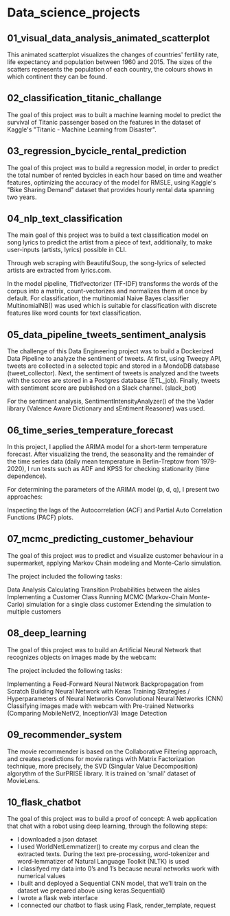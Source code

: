 # Data_science_projects

## 01_visual_data_analysis_animated_scatterplot

This animated scatterplot visualizes the changes of countries' fertility rate, life expectancy and population between 1960 and 2015. The sizes of the scatters represents the population of each country, the colours shows in which continent they can be found.

## 02_classification_titanic_challange

The goal of this project was to built a machine learning model to predict the survival of Titanic passenger based on the features in the dataset of Kaggle's "Titanic - Machine Learning from Disaster".

## 03_regression_bycicle_rental_prediction

The goal of this project was to build a regression model, in order to predict the total number of rented bycicles in each hour based on time and weather features, optimizing the accuracy of the model for RMSLE, using Kaggle's "Bike Sharing Demand" dataset that provides hourly rental data spanning two years.

## 04_nlp_text_classification

The main goal of this project was to build a text classification model on song lyrics to predict the artist from a piece of text, additionally, to make user-inputs (artists, lyrics) possible in CLI.

Through web scraping with BeautifulSoup, the song-lyrics of selected artists are extracted from lyrics.com. 

In the model pipeline, Tfidfvectorizer (TF-IDF) transforms the words of the corpus into a matrix, count-vectorizes and normalizes them at once by default. For classification, the multinomial Naive Bayes classifier MultinomialNB() was used which is suitable for classification with discrete features like word counts for text classification.

## 05_data_pipeline_tweets_sentiment_analysis

The challenge of this Data Engineering project was to build a Dockerized Data Pipeline to analyze the sentiment of tweets. At first, using Tweepy API, tweets are collected in a selected topic and stored in a MondoDB database (tweet_collector). Next, the sentiment of tweets is analyzed and the tweets with the scores are stored in a Postgres database (ETL_job). Finally, tweets with sentiment score are published on a Slack channel. (slack_bot)

For the sentiment analysis, SentimentIntensityAnalyzer() of the the Vader library (Valence Aware Dictionary and sEntiment Reasoner) was used.

## 06_time_series_temperature_forecast

In this project, I applied the ARIMA model for a short-term temperature forecast. After visualizing the trend, the seasonality and the remainder of the time series data (daily mean temperature in Berlin-Treptow from 1979-2020), I run tests such as ADF and KPSS for checking stationarity (time dependence).

For determining the parameters of the ARIMA model (p, d, q), I present two approaches:

Inspecting the lags of the Autocorrelation (ACF) and Partial Auto Correlation Functions (PACF) plots.

## 07_mcmc_predicting_customer_behaviour

The goal of this project was to predict and visualize customer behaviour in a supermarket, applying Markov Chain modeling and Monte-Carlo simulation.

The project included the following tasks:

Data Analysis
Calculating Transition Probabilities between the aisles
Implementing a Customer Class
Running MCMC (Markov-Chain Monte-Carlo) simulation for a single class customer
Extending the simulation to multiple customers

## 08_deep_learning

The goal of this project was to build an Artificial Neural Network that recognizes objects on images made by the webcam:

The project included the following tasks:

Implementing a Feed-Forward Neural Network
Backpropagation from Scratch
Building Neural Network with Keras
Training Strategies / Hyperparameters of Neural Networks
Convolutional Neural Networks (CNN)
Classifying images made with webcam with Pre-trained Networks (Comparing MobileNetV2, InceptionV3)
Image Detection

## 09_recommender_system

The movie recommender is based on the Collaborative Filtering approach, and creates predictions for movie ratings with Matrix Factorization technique, more precisely, the SVD (Singular Value Decomposition) algorythm of the SurPRISE library. It is trained on 'small' dataset of MovieLens.

## 10_flask_chatbot

The goal of this project was to build a proof of concept: A web application that chat with a robot using deep learning, through the following steps:

-	I downloaded a json dataset
-	I used WorldNetLemmatizer() to create my corpus and clean the extracted texts. During the text pre-processing, word-tokenizer and word-lemmatizer of Natural Language Toolkit (NLTK) is used 
-	I classifyed my data into 0’s and 1’s because neural networks work with numerical values
-	I built and deployed a Sequential CNN model, that we’ll train on the dataset we prepared above using keras.Sequential()
-	I wrote a flask web interface
-	I connected our chatbot to flask using Flask, render_template, request

